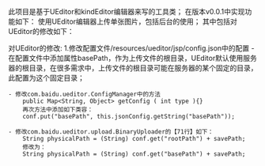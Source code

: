 
此项目是基于UEditor和kindEditor编辑器来写的工具类；
在版本v0.0.1中实现功能如下：
	使用UEditor编辑器上传单张图片，包括后台的使用；
	其中包括对UEditor的修改如下：


对UEditor的修改:
1.修改配置文件/resources/ueditor/jsp/config.json中的配置
	- 在配置文件中添加属性basePath，作为上传文件的根目录，UEditor默认使用服务器的根目录，在很多需求中，上传文件的根目录可能在服务器的某个固定的目录，此配置为这个固定目录；
	
	- 修改com.baidu.ueditor.ConfigManager中的方法
		public Map<String, Object> getConfig ( int type ){}
		再次方法中添加如下类容：
		conf.put("basePath", this.jsonConfig.getString("basePath"));
	
	- 修改com.baidu.ueditor.upload.BinaryUploader的【71行】如下：
		String physicalPath = (String) conf.get("rootPath") + savePath;
		修改为：
		String physicalPath = (String) conf.get("basePath") + savePath;
	
	
	
	
	
